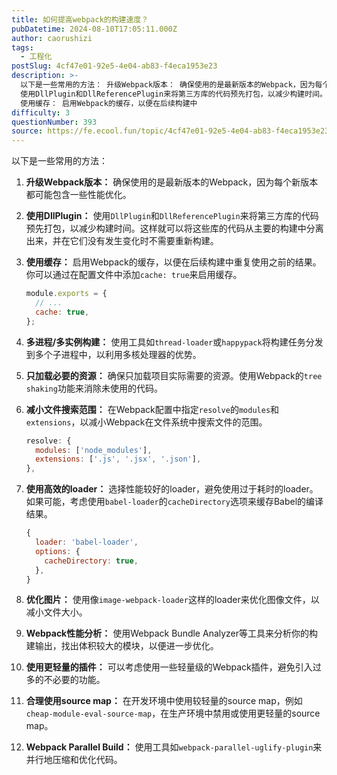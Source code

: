 ```yaml
---
title: 如何提高webpack的构建速度？
pubDatetime: 2024-08-10T17:05:11.000Z
author: caorushizi
tags:
  - 工程化
postSlug: 4cf47e01-92e5-4e04-ab83-f4eca1953e23
description: >-
  以下是一些常用的方法： 升级Webpack版本： 确保使用的是最新版本的Webpack，因为每个新版本都可能包含一些性能优化。 使用DllPlugin：
  使用DllPlugin和DllReferencePlugin来将第三方库的代码预先打包，以减少构建时间。这样就可以将这些库的代码从主要的构建中分离出来，并在它们没有发生变化时不需要重新构建。
  使用缓存： 启用Webpack的缓存，以便在后续构建中
difficulty: 3
questionNumber: 393
source: https://fe.ecool.fun/topic/4cf47e01-92e5-4e04-ab83-f4eca1953e23
---
```


以下是一些常用的方法：

1. **升级Webpack版本：** 确保使用的是最新版本的Webpack，因为每个新版本都可能包含一些性能优化。

2. **使用DllPlugin：** 使用`DllPlugin`和`DllReferencePlugin`来将第三方库的代码预先打包，以减少构建时间。这样就可以将这些库的代码从主要的构建中分离出来，并在它们没有发生变化时不需要重新构建。

3. **使用缓存：** 启用Webpack的缓存，以便在后续构建中重复使用之前的结果。你可以通过在配置文件中添加`cache: true`来启用缓存。

   ```javascript
   module.exports = {
     // ...
     cache: true,
   };
   ```

4. **多进程/多实例构建：** 使用工具如`thread-loader`或`happypack`将构建任务分发到多个子进程中，以利用多核处理器的优势。

5. **只加载必要的资源：** 确保只加载项目实际需要的资源。使用Webpack的`tree shaking`功能来消除未使用的代码。

6. **减小文件搜索范围：** 在Webpack配置中指定`resolve`的`modules`和`extensions`，以减小Webpack在文件系统中搜索文件的范围。

   ```javascript
   resolve: {
     modules: ['node_modules'],
     extensions: ['.js', '.jsx', '.json'],
   },
   ```

7. **使用高效的loader：** 选择性能较好的loader，避免使用过于耗时的loader。如果可能，考虑使用`babel-loader`的`cacheDirectory`选项来缓存Babel的编译结果。

   ```javascript
   {
     loader: 'babel-loader',
     options: {
       cacheDirectory: true,
     },
   }
   ```

8. **优化图片：** 使用像`image-webpack-loader`这样的loader来优化图像文件，以减小文件大小。

9. **Webpack性能分析：** 使用Webpack Bundle Analyzer等工具来分析你的构建输出，找出体积较大的模块，以便进一步优化。

10. **使用更轻量的插件：** 可以考虑使用一些轻量级的Webpack插件，避免引入过多的不必要的功能。

11. **合理使用source map：** 在开发环境中使用较轻量的source map，例如`cheap-module-eval-source-map`，在生产环境中禁用或使用更轻量的source map。

12. **Webpack Parallel Build：** 使用工具如`webpack-parallel-uglify-plugin`来并行地压缩和优化代码。
